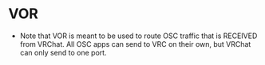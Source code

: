 # VOR

- Note that VOR is meant to be used to route OSC traffic that is RECEIVED from VRChat. All OSC apps can send to VRC on their own, but VRChat can only send to one port.
